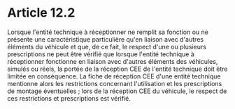 # Article 12.2

Lorsque l'entité technique à réceptionner ne remplit sa fonction ou ne présente une caractéristique particulière qu'en liaison avec d'autres éléments du véhicule et que, de ce fait, le respect d'une ou plusieurs prescriptions ne peut être vérifié que lorsque l'entité technique à réceptionner fonctionne en liaison avec d'autres éléments des véhicules, simulés ou réels, la portée de la réception CEE de l'entité technique doit être limitée en conséquence. La fiche de réception CEE d'une entité technique mentionne alors les restrictions concernant l'utilisation et les prescriptions de montage éventuelles ; lors de la réception CEE du véhicule, le respect de ces restrictions et prescriptions est vérifié.
